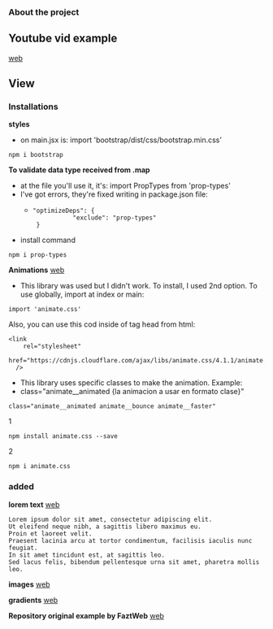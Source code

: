 ### About the project

## Youtube vid example
[web](https://www.youtube.com/watch?v=1_DXtP0XyDw)

## View

### Installations

**styles**
- on main.jsx is: import 'bootstrap/dist/css/bootstrap.min.css'
```
npm i bootstrap
```
**To validate data type received from .map**
- at the file you'll use it, it's: import PropTypes from 'prop-types'
- I've got errors, they're fixed writing in package.json file: 
  - ```    
    "optimizeDeps": {
               "exclude": "prop-types"
     }
    ```
- install command
```
npm i prop-types
```
**Animations**  [web](https://animate.style/)
- This library was used but I didn't work. To install, I used 2nd option. To use globally, import at index or main:
```
import 'animate.css'
```
Also, you can use this cod inside of tag head from html: 
```
<link
    rel="stylesheet"
    href="https://cdnjs.cloudflare.com/ajax/libs/animate.css/4.1.1/animate.min.css"
  />
  ```
- This library uses specific classes to make the animation. Example: 
- class="animate__animated {la animacion a usar en formato clase}"
```
class="animate__animated animate__bounce animate__faster"
```


1
```
npm install animate.css --save
```
2
```
npm i animate.css 
```


### added
**lorem text**
[web](https://es.lipsum.com/feed/html)
```
Lorem ipsum dolor sit amet, consectetur adipiscing elit. 
Ut eleifend neque nibh, a sagittis libero maximus eu. 
Proin et laoreet velit. 
Praesent lacinia arcu at tortor condimentum, facilisis iaculis nunc feugiat.
In sit amet tincidunt est, at sagittis leo. 
Sed lacus felis, bibendum pellentesque urna sit amet, pharetra mollis leo. 
```

**images**
[web](https://github.com/FaztWeb/react-cards-bootstrap/tree/main/src/assets)

**gradients**
[web](https://cssgradient.io/)

**Repository original example by FaztWeb**
[web](https://github.com/FaztWeb/react-cards-bootstrap)